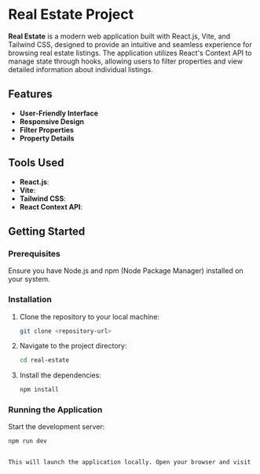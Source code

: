 # Real Estate Project

**Real Estate** is a modern web application built with React.js, Vite, and Tailwind CSS, designed to provide an intuitive and seamless experience for browsing real estate listings. The application utilizes React's Context API to manage state through hooks, allowing users to filter properties and view detailed information about individual listings.

## Features

- **User-Friendly Interface**
- **Responsive Design**
- **Filter Properties**
- **Property Details**

## Tools Used

- **React.js**:
- **Vite**:
- **Tailwind CSS**:
- **React Context API**:

## Getting Started

### Prerequisites

Ensure you have Node.js and npm (Node Package Manager) installed on your system.

### Installation

1. Clone the repository to your local machine:

   ```bash
   git clone <repository-url>

2. Navigate to the project directory:

   ```bash
   cd real-estate
   
3. Install the dependencies:

   ```bash
   npm install

### Running the Application

Start the development server:

   ```bash
   npm run dev


This will launch the application locally. Open your browser and visit 'http://localhost:3000' to view the Real Estate website.
